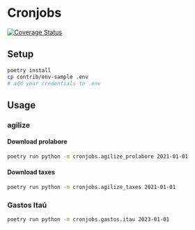 # Cronjobs

[![Coverage Status](https://coveralls.io/repos/github/lucasrcezimbra/cronjobs/badge.svg)](https://coveralls.io/github/lucasrcezimbra/cronjobs)



## Setup
```bash
poetry install
cp contrib/env-sample .env
# add your credentials to .env
```


## Usage
### agilize
#### Download prolabore
```bash
poetry run python -m cronjobs.agilize_prolabore 2021-01-01
```

#### Download taxes
```bash
poetry run python -m cronjobs.agilize_taxes 2021-01-01
```


### Gastos Itaú
```bash
poetry run python -m cronjobs.gastos.itau 2023-01-01
```
